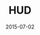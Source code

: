 ---
title: HUD
description: Heads-up display for the NUKEX composing
client:
skills:
  - User Interface
  - Motion Design
date: 2015-07-02
finished: true
layout: work
permalink: false
---